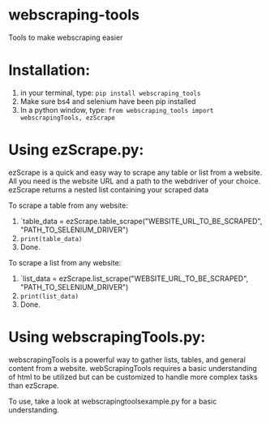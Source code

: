 # webscraping-tools
Tools to make webscraping easier

# Installation:
1) in your terminal, type: `pip install webscraping_tools`
2) Make sure bs4 and selenium have been pip installed
3) In a python window, type: `from webscraping_tools import webscrapingTools, ezScrape`

# Using ezScrape.py:
ezScrape is a quick and easy way to scrape any table or list from a website. All you need is the website URL and a path to the webdriver of your choice. ezScrape returns a nested list containing your scraped data

To scrape a table from any website:
1) `table_data = ezScrape.table_scrape("WEBSITE_URL_TO_BE_SCRAPED", "PATH_TO_SELENIUM_DRIVER")
2) `print(table_data)`
3) Done.

To scrape a list from any website:
1) `list_data = ezScrape.list_scrape("WEBSITE_URL_TO_BE_SCRAPED", "PATH_TO_SELENIUM_DRIVER")
2) `print(list_data)`
3) Done.

# Using webscrapingTools.py:
webscrapingTools is a powerful way to gather lists, tables, and general content from a website. webScrapingTools requires a basic understanding of html to be utilized but can be customized to handle more complex tasks than ezScrape. 

To use, take a look at webscrapingtoolsexample.py for a basic understanding.
